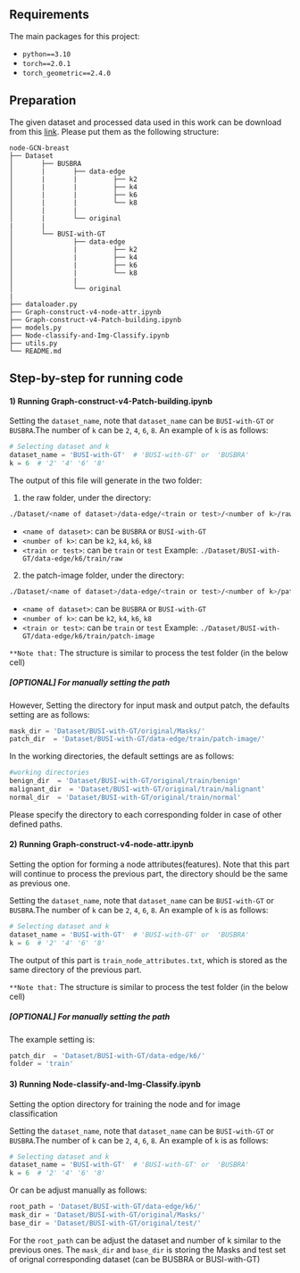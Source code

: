 ## Requirements
The main packages for this project:
* `python==3.10`
* `torch==2.0.1`
* `torch_geometric==2.4.0`

## Preparation

The given dataset and processed data used in this work can be download from this [link](https://forms.gle/bLxGb5SEpdLCUChQ7). Please put them as the following structure:

```
node-GCN-breast
├── Dataset
│       ├── BUSBRA
│       |       ├── data-edge
│       |       |         ├── k2
│       |       |         ├── k4
│       |       |         ├── k6
│       |       |         └── k8
│       |       | 
│       |       └── original
|       |
│       └── BUSI-with-GT
│               ├── data-edge
│               |         ├── k2
│               |         ├── k4
│               |         ├── k6
│               |         └── k8
│               | 
│               └── original
|                 
├── dataloader.py
├── Graph-construct-v4-node-attr.ipynb
├── Graph-construct-v4-Patch-building.ipynb
├── models.py
├── Node-classify-and-Img-Classify.ipynb
├── utils.py
└── README.md

```


## Step-by-step for running code
#### 1) Running Graph-construct-v4-Patch-building.ipynb



Setting the `dataset_name`, note that `dataset_name` can be `BUSI-with-GT` or `BUSBRA`.The number of `k` can be `2`, `4`, `6`, `8`. An example of `k` is as follows:
```python
# Selecting dataset and k
dataset_name = 'BUSI-with-GT'  # 'BUSI-with-GT' or  'BUSBRA' 
k = 6  # '2' '4' '6' '8'
```

The output of this file will generate in the two folder:
1. the raw folder, under the directory: 
```bash
./Dataset/<name of dataset>/data-edge/<train or test>/<number of k>/raw
```
* `<name of dataset>`: can be `BUSBRA` or `BUSI-with-GT`
* `<number of k>`: can be `k2`, `k4`, `k6`, `k8`
* `<train or test>`: can be `train` or `test`
Example: `./Dataset/BUSI-with-GT/data-edge/k6/train/raw`

2. the patch-image folder, under the directory: 
```bash
./Dataset/<name of dataset>/data-edge/<train or test>/<number of k>/patch-image
```
* `<name of dataset>`: can be `BUSBRA` or `BUSI-with-GT`
* `<number of k>`: can be `k2`, `k4`, `k6`, `k8`
* `<train or test>`: can be `train` or `test`
Example: `./Dataset/BUSI-with-GT/data-edge/k6/train/patch-image`

`**Note that:` The structure is similar to process the test folder (in the below cell)

##### [OPTIONAL] For manually setting the path

However, Setting the directory for input mask and output patch, the defaults setting are as follows:
```python
mask_dir = 'Dataset/BUSI-with-GT/original/Masks/'
patch_dir  = 'Dataset/BUSI-with-GT/data-edge/train/patch-image/'
```

In the working directories, the default settings are as follows:

```python
#working directories
benign_dir  = 'Dataset/BUSI-with-GT/original/train/benign'
malignant_dir  = 'Dataset/BUSI-with-GT/original/train/malignant'
normal_dir  = 'Dataset/BUSI-with-GT/original/train/normal'
```
Please specify the directory to each corresponding folder in case of other defined paths.




#### 2) Running Graph-construct-v4-node-attr.ipynb

Setting the option for forming a node attributes(features). Note that this part will continue to process the previous part, the directory should be the same as previous one. 


Setting the `dataset_name`, note that `dataset_name` can be `BUSI-with-GT` or `BUSBRA`.The number of `k` can be `2`, `4`, `6`, `8`. An example of `k` is as follows:
```python
# Selecting dataset and k
dataset_name = 'BUSI-with-GT'  # 'BUSI-with-GT' or  'BUSBRA' 
k = 6  # '2' '4' '6' '8'
```



The output of this part is `train_node_attributes.txt`, which is stored as the same directory of the previous part.

`**Note that:` The structure is similar to process the test folder (in the below cell)

##### [OPTIONAL] For manually setting the path
The example setting is:
```python
patch_dir  = 'Dataset/BUSI-with-GT/data-edge/k6/'
folder = 'train'
```

#### 3) Running Node-classify-and-Img-Classify.ipynb

Setting the option directory for training the node and for image classification

Setting the `dataset_name`, note that `dataset_name` can be `BUSI-with-GT` or `BUSBRA`.The number of `k` can be `2`, `4`, `6`, `8`. An example of `k` is as follows:
```python
# Selecting dataset and k
dataset_name = 'BUSI-with-GT'  # 'BUSI-with-GT' or  'BUSBRA' 
k = 6  # '2' '4' '6' '8'
```

Or can be adjust manually as follows:

```python
root_path = 'Dataset/BUSI-with-GT/data-edge/k6/'
mask_dir = 'Dataset/BUSI-with-GT/original/Masks/'
base_dir = 'Dataset/BUSI-with-GT/original/test/'
```

For the `root_path` can be adjust the dataset and number of k similar to the previous ones. The `mask_dir` and `base_dir` is storing the Masks and test set of orignal corresponding dataset (can be BUSBRA or BUSI-with-GT)
